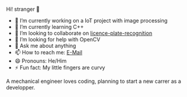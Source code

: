 Hi! stranger 👋


- 🔭 I’m currently working on a IoT project with image processing
- 🌱 I’m currently learning C++
- 👯 I’m looking to collaborate on [licence-plate-recognition](https://github.com/MehmetAO/licence-plate-recognition)
- 🤔 I’m looking for help with OpenCV
- 💬 Ask me about anything
- 📫 How to reach me: [E-Mail](mailto:ongan.mehmetali@gmail.com)
- 😄 Pronouns: He/Him
- ⚡ Fun fact: My little fingers are curvy

A mechanical engineer loves coding, planning to start a new carrer as a developper.
